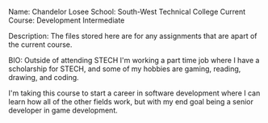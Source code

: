 Name: Chandelor Losee
School: South-West Technical College
Current Course: Development Intermediate

Description: The files stored here are for any assignments that are apart of the current course.

BIO: Outside of attending STECH I'm working a part time job where I have a scholarship for STECH, and some of my hobbies are gaming, reading, drawing, and coding.

I'm taking this course to start a career in software development where I can learn how all of the other fields work, but with my end goal being a senior developer in game development.
